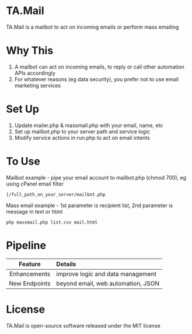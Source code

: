 # TA.Mail
TA.Mail is a mailbot to act on incoming emails or perform mass emailing

# Why This
1. A mailbot can act on incoming emails, to reply or call other automation APIs accordingly
2. For whatever reasons (eg data security), you prefer not to use email marketing services

# Set Up
1. Update mailer.php & massmail.php with your email, name, etc
2. Set up mailbot.php to your server path and service logic
3. Modify service actions in run.php to act on email intents

# To Use
Mailbot example - pipe your email account to mailbot.php (chmod 700), eg using cPanel email filter
```
|/full_path_on_your_server/mailbot.php
```
Mass email example - 1st parameter is recipient list, 2nd parameter is message in text or html
```
php massmail.php list.csv mail.html
```
# Pipeline
Feature|Details
:-----:|:------
Enhancements|improve logic and data management
New Endpoints|beyond email, web automation, JSON

# License
TA.Mail is open-source software released under the MIT license
